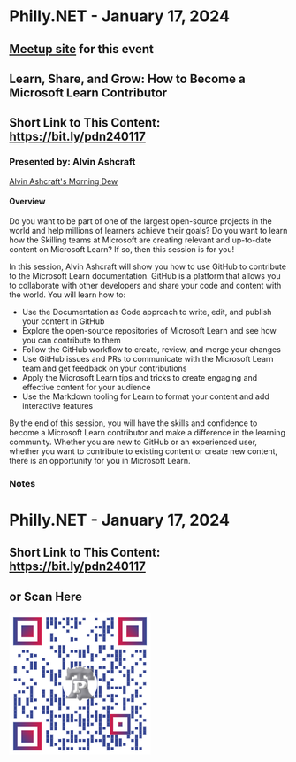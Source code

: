 # Philly.NET - January 17, 2024

## [Meetup site](https://www.meetup.com/philly-net/events/298279616/) for this event

## Learn, Share, and Grow: How to Become a Microsoft Learn Contributor

## Short Link to This Content: https://bit.ly/pdn240117

### Presented by: Alvin Ashcraft 
[Alvin Ashcraft's Morning Dew](https://www.alvinashcraft.com/)

#### Overview
Do you want to be part of one of the largest open-source projects in the world and help millions of learners achieve their goals? Do you want to learn how the Skilling teams at Microsoft are creating relevant and up-to-date content on Microsoft Learn? If so, then this session is for you!

In this session, Alvin Ashcraft will show you how to use GitHub to contribute to the Microsoft Learn documentation. GitHub is a platform that allows you to collaborate with other developers and share your code and content with the world. You will learn how to:

- Use the Documentation as Code approach to write, edit, and publish your content in GitHub
- Explore the open-source repositories of Microsoft Learn and see how you can contribute to them
- Follow the GitHub workflow to create, review, and merge your changes
- Use GitHub issues and PRs to communicate with the Microsoft Learn team and get feedback on your contributions
- Apply the Microsoft Learn tips and tricks to create engaging and effective content for your audience
- Use the Markdown tooling for Learn to format your content and add interactive features

By the end of this session, you will have the skills and confidence to become a Microsoft Learn contributor and make a difference in the learning community. Whether you are new to GitHub or an experienced user, whether you want to contribute to existing content or create new content, there is an opportunity for you in Microsoft Learn.

### Notes

# Philly.NET - January 17, 2024

## Short Link to This Content: https://bit.ly/pdn240117

## or Scan Here
<img src="images/pdn240117.png" alt="QR Code for direct link to this page" width="256"/>
